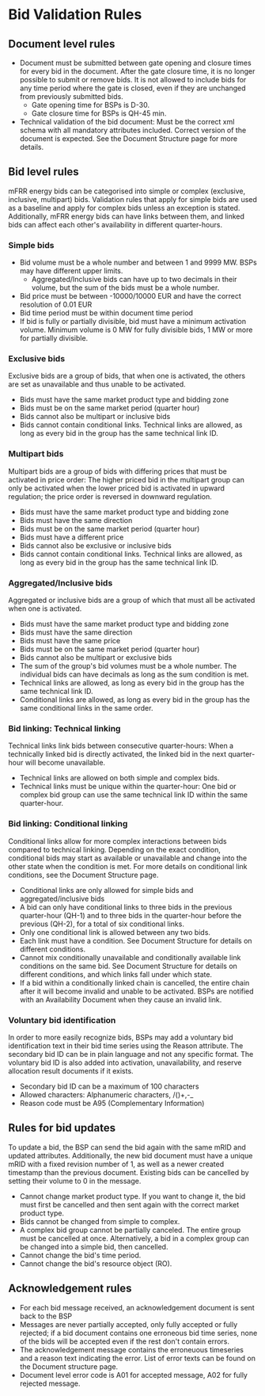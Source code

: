 # Bid Validation Rules
## Document level rules
* Document must be submitted between gate opening and closure times for every bid in the document. After the gate closure time, it is no longer possible to submit or remove bids. It is not allowed to include bids for any time period where the gate is closed, even if they are unchanged from previously submitted bids.
    * Gate opening time for BSPs is D-30.
    * Gate closure time for BSPs is QH-45 min.
* Technical validation of the bid document: Must be the correct xml schema with all mandatory attributes included. Correct version of the document is expected. See the Document Structure page for more details.
## Bid level rules
mFRR energy bids can be categorised into simple or complex (exclusive, inclusive, multipart) bids. Validation rules that apply for simple bids are used as a baseline and apply for complex bids unless an exception is stated. Additionally, mFRR energy bids can have links between them, and linked bids can affect each other's availability in different quarter-hours.
### Simple bids
* Bid volume must be a whole number and between 1 and 9999 MW. BSPs may have different upper limits.
    * Aggregated/Inclusive bids can have up to two decimals in their volume, but the sum of the bids must be a whole number.
* Bid price must be between -10000/10000 EUR and have the correct resolution of 0.01 EUR
* Bid time period must be within document time period
* If bid is fully or partially divisible, bid must have a minimum activation volume. Minimum volume is 0 MW for fully divisible bids, 1 MW or more for partially divisible.
### Exclusive bids
Exclusive bids are a group of bids, that when one is activated, the others are set as unavailable and thus unable to be activated.
* Bids must have the same market product type and bidding zone
* Bids must be on the same market period (quarter hour)
* Bids cannot also be multipart or inclusive bids
* Bids cannot contain conditional links. Technical links are allowed, as long as every bid in the group has the same technical link ID.
### Multipart bids
Multipart bids are a group of bids with differing prices that must be activated in price order: The higher priced bid in the multipart group can only be activated when the lower priced bid is activated in upward regulation; the price order is reversed in downward regulation.
* Bids must have the same market product type and bidding zone
* Bids must have the same direction
* Bids must be on the same market period (quarter hour)
* Bids must have a different price
* Bids cannot also be exclusive or inclusive bids
* Bids cannot contain conditional links. Technical links are allowed, as long as every bid in the group has the same technical link ID.
### Aggregated/Inclusive bids
Aggregated or inclusive bids are a group of which that must all be activated when one is activated.
* Bids must have the same market product type and bidding zone
* Bids must have the same direction
* Bids must have the same price
* Bids must be on the same market period (quarter hour)
* Bids cannot also be multipart or exclusive bids
* The sum of the group's bid volumes must be a whole number. The individual bids can have decimals as long as the sum condition is met.
* Technical links are allowed, as long as every bid in the group has the same technical link ID.
* Conditional links are allowed, as long as every bid in the group has the same conditional links in the same order.
### Bid linking: Technical linking
Technical links link bids between consecutive quarter-hours: When a technically linked bid is directly activated, the linked bid in the next quarter-hour will become unavailable.
* Technical links are allowed on both simple and complex bids.
* Technical links must be unique within the quarter-hour: One bid or complex bid group can use the same technical link ID within the same quarter-hour.
### Bid linking: Conditional linking
Conditional links allow for more complex interactions between bids compared to technical linking. Depending on the exact condition, conditional bids may start as available or unavailable and change into the other state when the condition is met. For more details on conditional link conditions, see the Document Structure page.
* Conditional links are only allowed for simple bids and aggregated/inclusive bids
* A bid can only have conditional links to three bids in the previous quarter-hour (QH-1) and to three bids in the quarter-hour before the previous (QH-2), for a total of six conditional links.
* Only one conditional link is allowed between any two bids.
* Each link must have a condition. See Document Structure for details on different conditions.
* Cannot mix conditionally unavailable and conditionally available link conditions on the same bid. See Document Structure for details on different conditions, and which links fall under which state.
* If a bid within a conditionally linked chain is cancelled, the entire chain after it will become invalid and unable to be activated. BSPs are notified with an Availability Document when they cause an invalid link.
### Voluntary bid identification
In order to more easily recognize bids, BSPs may add a voluntary bid identification text in their bid time series using the Reason attribute. The secondary bid ID can be in plain language and not any specific format. The voluntary bid ID is also added into activation, unavailability, and reserve allocation result documents if it exists.
* Secondary bid ID can be a maximum of 100 characters
* Allowed characters: Alphanumeric characters, /()+,-_
* Reason code must be A95 (Complementary Information)
## Rules for bid updates
To update a bid, the BSP can send the bid again with the same mRID and updated attributes. Additionally, the new bid document must have a unique mRID with a fixed revision number of 1, as well as a newer created timestamp than the previous document. Existing bids can be cancelled by setting their volume to 0 in the message.
* Cannot change market product type. If you want to change it, the bid must first be cancelled and then sent again with the correct market product type.
* Bids cannot be changed from simple to complex.
* A complex bid group cannot be partially canceled. The entire group must be cancelled at once. Alternatively, a bid in a complex group can be changed into a simple bid, then cancelled.
* Cannot change the bid's time period.
* Cannot change the bid's resource object (RO). 
## Acknowledgement rules
* For each bid message received, an acknowledgement document is sent back to the BSP
* Messages are never partially accepted, only fully accepted or fully rejected; if a bid document contains one erroneous bid time series, none of the bids will be accepted even if the rest don't contain errors.
* The acknowledgement message contains the erroneuous timeseries and a reason text indicating the error. List of error texts can be found on the Document structure page.
* Document level error code is A01 for accepted message, A02 for fully rejected message. 
